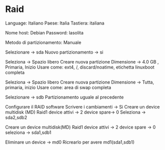 
# Raid 

Language: Italiano
Paese: Italia
Tastiera: italiana

Nome host: Debian
Password: lasolita

Metodo di partizionamento: Manuale

Selezionare -> sda
Nuovo partizionamento -> si

Seleziona -> Spazio libero
Creare nuova partizione
Dimensione -> 4.0 GB , Primaria, Inizio
Usare come: ext4, /, discard/noatime, etichetta linuxboot
completa

Seleziona -> Spazio libero
Creare nuova partizione
Dimensione -> Tutta, primaria, inizio
Usare come: area di swap
completa

Selezionare -> sdb
Partizionamento uguale al precedente

Configurare il RAID software
Scrivere i cambiamenti -> Si
Creare un device multidisk (MD)
Raid1
device attivi -> 2
device spare-> 0
Seleziona -> sda2,sdb2

Creare un device multidisk(MD)
Raid1
device attivi -> 2
device spare -> 0
seleziona -> sda1,sdb1

Eliminare un device -> md0
Ricrearlo per avere md1(sda1,sdb1) 
<!--stackedit_data:
eyJoaXN0b3J5IjpbMTc4NTYxMzAyNV19
-->